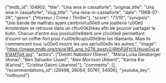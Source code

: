 {"tmdb_id": 104902, "title": "Una iena in cassaforte", "original_title": "Una iena in cassaforte", "slug_title": "una-iena-in-cassaforte", "date": "1968-07-26", "genre": ["Horreur / Crime / Thriller"], "score": "7.1/10", "synopsis": "Une bande de malfrats ayant cambriol\u00e9 une joaillerie \u00e0 Amsterdam se retrouve dans un ch\u00e2teau afin de pouvoir partager le butin. Chacun d'entre eux poss\u00e8dent une cl\u00e9 permettant d'ouvrir un coffre-fort pour r\u00e9cup\u00e9rer les diamants. Mais ils commencent tous \u00e0 mourir les uns apr\u00e8s les autres.", "image": "https://image.tmdb.org/t/p/w185_and_h278_bestv2/iRthPJlFtc1LHsvpGyLw81AMTpX.jpg", "actors": ["Dimitri Nabokov (Steve)", "Maria Luisa Geisberger (Anna)", "Ben Salvador (Juan)", "Alex Morrison (Albert)", "Karina Kar (Karina)", "Cristina Gaioni (Jeanine)"], "comments": [], "recommandations_id": [29498, 28064, 50761, 34006], "youtube_key": "notfound"}